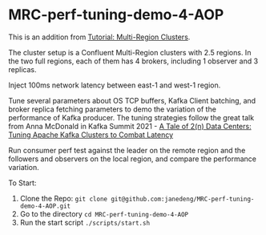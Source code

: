 # MRC-perf-tuning-demo-4-AOP

This is an addition from [Tutorial: Multi-Region Clusters](https://docs.confluent.io/platform/current/tutorials/examples/multiregion/docs/multiregion.html#tutorial-multi-region-clusters).

The cluster setup is a Confluent Multi-Region clusters with 2.5 regions. In the two full regions, each of them has 4 brokers, including 1 observer and 3 replicas.

Inject 100ms network latency between east-1 and west-1 region. 

Tune several parameters about OS TCP buffers, Kafka Client batching, and broker replica fetching parameters to demo the variation of the performance of Kafka producer. The tuning strategies follow the great talk from Anna McDonald in Kafka Summit 2021 - [A Tale of 2(n) Data Centers: Tuning Apache Kafka Clusters to Combat Latency](https://www.confluent.io/events/kafka-summit-americas-2021/a-tale-of-2-n-data-centers-tuning-apache-kafka-clusters-to-combat-latency)

Run consumer perf test against the leader on the remote region and the followers and observers on the local region, and compare the performance variation. 

To Start:
1. Clone the Repo:
`git clone git@github.com:janedeng/MRC-perf-tuning-demo-4-AOP.git`
2. Go to the directory
`cd MRC-perf-tuning-demo-4-AOP`
3. Run the start script
`./scripts/start.sh`
